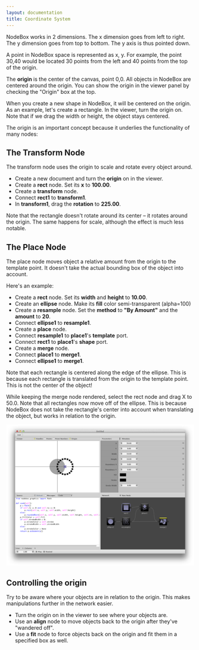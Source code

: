 ```yaml
---
layout: documentation
title: Coordinate System
---
```

NodeBox works in 2 dimensions. The x dimension goes from left to right. The y dimension goes from top to bottom. The y axis is thus pointed down.

A point in NodeBox space is represented as x, y. For example, the point 30,40 would be located 30 points from the left and 40 points from the top of the origin.

The **origin** is the center of the canvas, point 0,0. All objects in NodeBox are centered around the origin. You can show the origin in the viewer panel by checking the "Origin" box at the top.

When you create a new shape in NodeBox, it will be centered on the origin. As an example, let's create a rectangle. In the viewer, turn the origin on. Note that if we drag the width or height, the object stays centered.

The origin is an important concept because it underlies the functionality of many nodes:


The Transform Node
------------------
The transform node uses the origin to scale and rotate every object around.

* Create a new document and turn the **origin** on in the viewer.
* Create a **rect** node. Set its **x** to **100.00**.
* Create a **transform** node.
* Connect **rect1** to **transform1**.
* In **transform1**, drag the **rotation** to **225.00**.

Note that the rectangle doesn't rotate around its center – it rotates around the origin. The same happens for scale, although the effect is much less notable.


The Place Node
--------------
The place node moves object a relative amount from the origin to the template point. It doesn't take the actual bounding box of the object into account.

Here's an example:

* Create a **rect** node. Set its **width** and **height** to **10.00**.
* Create an **ellipse** node. Make its **fill** color semi-transparent (alpha=100) 
* Create a **resample** node. Set the **method** to **"By Amount"** and the **amount** to **20**.
* Connect **ellipse1** to **resample1**. 
* Create a **place** node. 
* Connect **resample1** to **place1**'s **template** port.
* Connect **rect1** to **place1**'s **shape** port.
* Create a **merge** node.
* Connect **place1** to **merge1**.
* Connect **ellipse1** to **merge1**.

Note that each rectangle is centered along the edge of the ellipse. This is because each rectangle is translated from the origin to the template point. This is not the center of the object! 

While keeping the merge node rendered, select the rect node and drag X to 50.0. Note that all rectangles now move off of the ellipse. This is because NodeBox does not take the rectangle's center into account when translating the object, but works in relation to the origin.

![Function of the origin point in Place node](/media/img/using/origin-place.png)

Controlling the origin
----------------------
Try to be aware where your objects are in relation to the origin. This makes manipulations further in the network easier.

* Turn the origin on in the viewer to see where your objects are.
* Use an **align** node to move objects back to the origin after they've "wandered off".
* Use a **fit** node to force objects back on the origin and fit them in a specified box as well.
